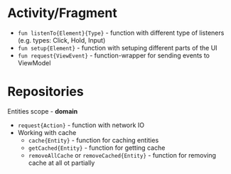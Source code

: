 # Activity/Fragment

* ```fun listenTo{Element}{Type}``` - function with different type of listeners (e.g. types: Click,
  Hold, Input)
* ```fun setup{Element}``` - function with setuping different parts of the UI
* ```fun request{ViewEvent}``` - function-wrapper for sending events to ViewModel

# Repositories

Entities scope - **domain**

* `request{Action}` - function with network IO
* Working with cache
    * `cache{Entity}` - function for caching entities
    * `getCached{Entity}` - function for getting cache
    * `removeAllCache` or `removeCached{Entity}` - function for removing cache at all ot partially